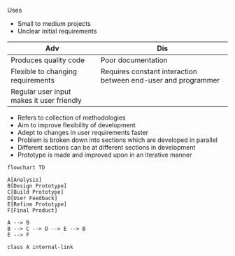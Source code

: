 Uses
- Small to medium projects
- Unclear initial requirements

Adv|Dis
---|---
Produces quality code| Poor documentation
Flexible to changing requirements| Requires constant interaction between end-user and programmer
Regular user input makes it user friendly |

- Refers to collection of methodologies
- Aim to improve flexibility of development
- Adept to changes in user requirements faster
- Problem is broken down into sections which are developed in parallel
- Different sections can be at different sections in development
- Prototype is made and improved upon in an iterative manner

```mermaid
flowchart TD

A[Analysis]
B[Design Prototype]
C[Build Prototype]
D[User Feedback]
E[Refine Prototype]
F[Final Product]

A --> B
B --> C --> D --> E --> B
E --> F

class A internal-link
```